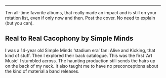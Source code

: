 ---

Ten all-time favorite albums, that really made an impact and is still on your rotation list, even if only now and then. Post the cover. No need to explain (but you can).

## Real to Real Cacophony by Simple Minds

I was a 14-year old Simple Minds ‘stadium era’ fan: Alive and Kicking, that kind of stuff. Then I explored their back catalogue. This was the first ‘Art Music’ I stumbled across. The haunting production still sends the hairs up on the back of my neck. It also taught me to have no preconceptions about the kind of material a band releases.
